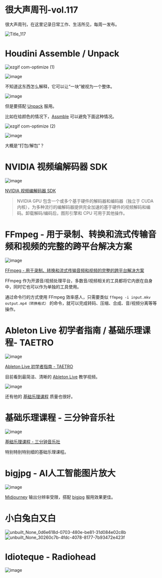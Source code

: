 # 很大声周刊-vol.117
很大声周刊，在这里记录日常工作、生活所见，每周一发布。

![Title_117](https://github.com/hendasheng/HenDaShengWeekly/assets/20842136/e8c04bc5-67f6-441e-96a2-e9d87bc48360)

# Houdini Assemble / Unpack
![ezgif com-optimize (1)](https://github.com/hendasheng/HenDaShengWeekly/assets/20842136/6d927c74-a79b-478e-a983-1c132b827006)

![image](https://github.com/hendasheng/HenDaShengWeekly/assets/20842136/ff0da517-0623-45d4-abc0-2b859862876e)

不知道这东西怎么解释，它可以让“一块”被视为一个整体。

![image](https://github.com/hendasheng/HenDaShengWeekly/assets/20842136/749b1c01-a2b7-44f1-89e3-44e25cc94469)

但是要搭配 [Unpack](https://www.sidefx.com/docs/houdini/nodes/sop/unpack.html) 服用。

比如在给颜色的情况下，[Assmble](https://www.sidefx.com/docs/houdini/nodes/sop/assemble.html) 可以避免下面这种情况。

![ezgif com-optimize (2)](https://github.com/hendasheng/HenDaShengWeekly/assets/20842136/57f186cf-2281-4d7e-9019-6ab16df692fb)

![image](https://github.com/hendasheng/HenDaShengWeekly/assets/20842136/f2028089-3f19-49b4-8b7e-81f5e6f7ff86)

大概是“打包/解包”？

# NVIDIA 视频编解码器 SDK
![image](https://github.com/hendasheng/HenDaShengWeekly/assets/20842136/71db91a3-6272-46e5-a067-64cc1c28ef49)

[NVIDIA 视频编解码器 SDK](https://developer.nvidia.com/video-codec-sdk)

> NVIDIA GPU 包含一个或多个基于硬件的解码器和编码器（独立于 CUDA 内核），为多种流行的编解码器提供完全加速的基于硬件的视频解码和编码。卸载解码/编码后，图形引擎和 CPU 可用于其他操作。

# FFmpeg - 用于录制、转换和流式传输音频和视频的完整的跨平台解决方案
![image](https://github.com/hendasheng/HenDaShengWeekly/assets/20842136/ab414dfe-a0b2-41ac-895b-6ad99a0dfb81)

[FFmpeg - 用于录制、转换和流式传输音频和视频的完整的跨平台解决方案](https://www.ffmpeg.org/)

FFmpeg 作为开源音/视频处理平台，多数音/视频相关的工具都将它内嵌在自身中，同时它也可以作为单独的工具使用。

通过命令行的方式使用 FFmpeg 效率感人，只需要类似 `ffmpeg -i input.mkv output.mp4（转换格式）` 的命令，就可以完成转码、压缩、合成、音/视频分离等等操作。

# Ableton Live 初学者指南 / 基础乐理课程- TAETRO
![image](https://github.com/hendasheng/HenDaShengWeekly/assets/20842136/b66d0ad8-db1d-4937-986f-44f06c3e6921)


[Ableton Live 初学者指南 - TAETRO](https://www.youtube.com/playlist?list=PLoO2tOP2r-XsXH0lybWl9zMvYp3lpLF46)

目前看到最简洁、清晰的 [Ableton Live](https://www.ableton.com/en/live/) 教学视频。

![image](https://github.com/hendasheng/HenDaShengWeekly/assets/20842136/838e6ff5-1f76-4043-b172-8d196ae8f1be)

还有他的 [基础乐理课程](https://www.youtube.com/playlist?list=PLoO2tOP2r-XvoFc7cnfYcomf1X0XcQvDC) 质量也很好。

# 基础乐理课程 - 三分钟音乐社
![image](https://github.com/hendasheng/HenDaShengWeekly/assets/20842136/b20d924a-9af0-43b8-b89b-f9a6db9751e3)

[基础乐理课程 - 三分钟音乐社](https://space.bilibili.com/7762500/channel/collectiondetail?sid=36334)

特别特别特别细的基础乐理课程。

# bigjpg - AI人工智能图片放大
![image](https://github.com/hendasheng/HenDaShengWeekly/assets/20842136/de276dac-0fc6-4541-a839-6ec935974d4a)

[Midjourney](https://www.midjourney.com/home/?callbackUrl=%2Fapp%2F) 输出分辨率受限，搭配 [bigjpg](https://bigjpg.com/) 服用效果更佳。

# 小白兔白又白
![unbuilt_None_0d6e618d-0703-480e-be81-31d084e02c8b](https://github.com/hendasheng/HenDaShengWeekly/assets/20842136/f59e6873-f7ae-4c1f-b704-9bffe3a2f91b)
![unbuilt_None_30260c7b-4fdc-4078-8177-7b93472e423f](https://github.com/hendasheng/HenDaShengWeekly/assets/20842136/01b36f51-19f0-4f86-9ce9-dd767508d300)

# Idioteque - Radiohead
![image](https://github.com/hendasheng/HenDaShengWeekly/assets/20842136/4f7c3903-12ab-4fed-a138-e352bd819c0b)
